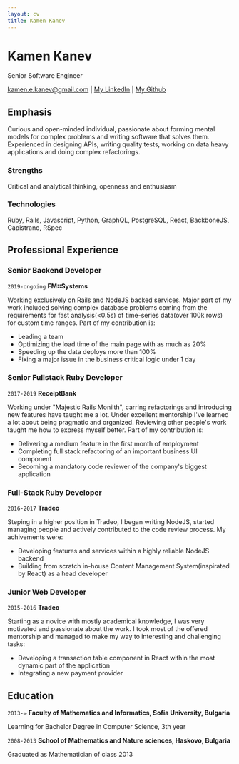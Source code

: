 ```yaml
---
layout: cv
title: Kamen Kanev
---
```

# Kamen Kanev
Senior Software Engineer

<div id="webaddress">
<a href="kamen.e.kanev@gmail.com">kamen.e.kanev@gmail.com</a>
| <a href="https://www.linkedin.com/in/kamen-kanev-97889b116/">My LinkedIn</a>
| <a href="https://github.com/kanevk"> My Github </a>
</div>


## Emphasis
Curious and open-minded individual, passionate about forming mental models for complex problems and writing software that solves them. Experienced in designing APIs, writing quality tests, working on data heavy applications and doing complex refactorings.

### Strengths
Critical and analytical thinking, openness and enthusiasm

### Technologies

Ruby, Rails, Javascript, Python, GraphQL, PostgreSQL, React, BackboneJS, Capistrano, RSpec

## Professional Experience

### Senior Backend Developer

`2019-ongoing`
__FM::Systems__

Working exclusively on Rails and NodeJS backed services. Major part of my work included solving complex database problems coming from the requirements for fast analysis(<0.5s) of time-series data(over 100k rows) for custom time ranges. Part of my contribution is:  
  
- Leading a team
- Optimizing the load time of the main page with as much as 20%
- Speeding up the data deploys more than 100%
- Fixing a major issue in the business critical logic under 1 day

### Senior Fullstack Ruby Developer

`2017-2019`
__ReceiptBank__

Working under "Majestic Rails Monilth", carring refactorings and introducing new features have taught me a lot. Under excellent mentorship I've learned a lot about being pragmatic and organized. Reviewing other people's work taught me how to express myself better. Part of my contribution is:  
  
  - Delivering a medium feature in the first month of employment
  - Completing full stack refactoring of an important business UI component
  - Becoming a mandatory code reviewer of the company's biggest application

### Full-Stack Ruby Developer

`2016-2017`
__Tradeo__

Steping in a higher position in Tradeo, I began writing NodeJS, started managing people and actively contributed to the code review process. My achivements were:  
  
 - Developing features and services within a highly reliable NodeJS backend
 - Building from scratch in-house Content Management System(inspirated by React) as a head developer

### Junior Web Developer

`2015-2016`
__Tradeo__

Starting as a novice with mostly academical knowledge, I was very motivated and passionate about the work. I took most of the offered mentorship and managed to make my way to interesting and challenging tasks:  

 - Developing a transaction table component in React within the most dynamic part of the application
 - Integrating a new payment provider

## Education

`2013-∞`
__Faculty of Mathematics and Informatics, Sofia University, Bulgaria__

Learning for Bachelor Degree in Computer Science, 3th year

`2008-2013`
__School of Mathematics and Nature sciences, Haskovo, Bulgaria__

Graduated as Mathematician of class 2013


<!-- ### Footer

Last updated: January 2020 -->

